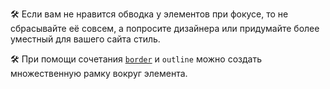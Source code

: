 
🛠 Если вам не нравится обводка у элементов при фокусе, то не сбрасывайте её совсем, а попросите дизайнера или придумайте более уместный для вашего сайта стиль.

🛠 При помощи сочетания [`border`](/css/border) и `outline` можно создать множественную рамку вокруг элемента.
